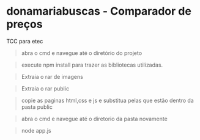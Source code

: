 # donamariabuscas - Comparador de preços
TCC para etec

>abra o cmd e navegue até o diretório do projeto

>execute npm install para trazer as bibliotecas utilizadas.

>Extraia o rar de imagens

>Extraia o rar public

>copie as paginas html,css e js e substitua pelas que estão dentro da pasta public

>abra o cmd e navegue até o diretorio da pasta novamente

>node app.js
